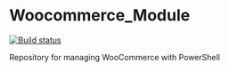 # Woocommerce_Module
[![Build status](https://ci.appveyor.com/api/projects/status/5gwuykr48m4qionk/branch/master?svg=true)](https://ci.appveyor.com/project/R41z0r/woocommerce-module/branch/master)

Repository for managing WooCommerce with PowerShell
